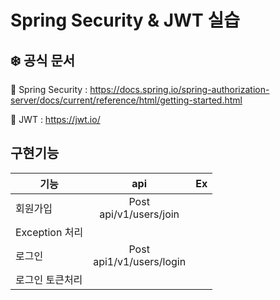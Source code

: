 # Spring Security & JWT 실습

## ❄️ 공식 문서

📗 Spring Security : https://docs.spring.io/spring-authorization-server/docs/current/reference/html/getting-started.html

📗 JWT : https://jwt.io/

## 구현기능


| 기능           |             api              |                                                Ex                                                |
|--------------|:----------------------------:|:------------------------------------------------------------------------------------------------:|
| 회원가입         | Post <br/>api/v1/users/join  |  |
| Exception 처리 |                              |  |
| 로그인          | Post <br>api1/v1/users/login |  |
| 로그인 토큰처리     |                              |  |

